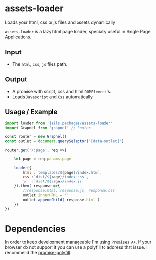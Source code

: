 # assets-loader
Loads your html, css or js files and assets dynamically

`assets-loader` is a lazy html page loader, specially useful in Single Page Applications.

## Input
- The `html`, `css`, `js` files path.

## Output
- A promise with script, css and html `DOMElement`'s.
- Loads `Javascript` and `Css` automatically


## Usage / Example

```js
import loader from 'jails.packages/assets-loader'
import Grapnel from 'grapnel' // Router

const router = new Grapnel()
const outlet = document.querySelector('[data-outlet]')

router.get('/:page', req =>{

    let page = req.params.page

    loader({
        html :`templates/${page}/index.htm`,
        css :`dist/${page}/index.css`,
        js  :`dist/${page}/index.js`
    }).then( response =>{
        //response.html, response.js, response.css
        outlet.innerHTML = ''
        outlet.appendChild( response.html )
    })
})
```

# Dependencies
In order to keep development manageable I'm using `Promises A+`. If your browser do not support it you can use a polyfill to address that issue.
I recommend the [promise-polyfill](https://github.com/taylorhakes/promise-polyfill).

